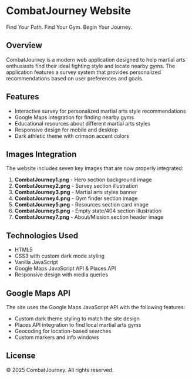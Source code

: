 # CombatJourney Website

Find Your Path. Find Your Gym. Begin Your Journey.

## Overview

CombatJourney is a modern web application designed to help martial arts enthusiasts find their ideal fighting style and locate nearby gyms. The application features a survey system that provides personalized recommendations based on user preferences and goals.

## Features

- Interactive survey for personalized martial arts style recommendations
- Google Maps integration for finding nearby gyms
- Educational resources about different martial arts styles
- Responsive design for mobile and desktop
- Dark athletic theme with crimson accent colors

## Images Integration

The website includes seven key images that are now properly integrated:

1. **CombatJourney1.png** - Hero section background image
2. **CombatJourney2.png** - Survey section illustration
3. **CombatJourney3.png** - Martial arts styles banner
4. **CombatJourney4.png** - Gym finder section image
5. **CombatJourney5.png** - Resources section card image
6. **CombatJourney6.png** - Empty state/404 section illustration
7. **CombatJourney7.png** - About/Mission section header image
## Technologies Used

- HTML5
- CSS3 with custom dark mode styling
- Vanilla JavaScript
- Google Maps JavaScript API & Places API
- Responsive design with media queries

## Google Maps API

The site uses the Google Maps JavaScript API with the following features:
- Custom dark theme styling to match the site design
- Places API integration to find local martial arts gyms
- Geocoding for location-based searches
- Custom markers and info windows

## License

© 2025 CombatJourney. All rights reserved.
